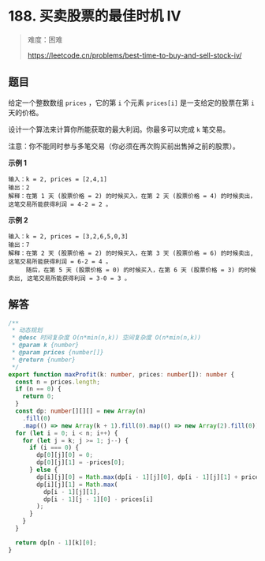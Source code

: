 # 188. 买卖股票的最佳时机 IV

> 难度：困难
>
> https://leetcode.cn/problems/best-time-to-buy-and-sell-stock-iv/

## 题目

给定一个整数数组 `prices` ，它的第 `i` 个元素 `prices[i]` 是一支给定的股票在第 `i` 天的价格。

设计一个算法来计算你所能获取的最大利润。你最多可以完成 `k` 笔交易。

注意：你不能同时参与多笔交易（你必须在再次购买前出售掉之前的股票）。

**示例 1**

```
输入：k = 2, prices = [2,4,1]
输出：2
解释：在第 1 天 (股票价格 = 2) 的时候买入，在第 2 天 (股票价格 = 4) 的时候卖出，这笔交易所能获得利润 = 4-2 = 2 。
```

**示例 2**

```
输入：k = 2, prices = [3,2,6,5,0,3]
输出：7
解释：在第 2 天 (股票价格 = 2) 的时候买入，在第 3 天 (股票价格 = 6) 的时候卖出, 这笔交易所能获得利润 = 6-2 = 4 。
     随后，在第 5 天 (股票价格 = 0) 的时候买入，在第 6 天 (股票价格 = 3) 的时候卖出, 这笔交易所能获得利润 = 3-0 = 3 。
```

## 解答

```typescript
/**
 * 动态规划
 * @desc 时间复杂度 O(n*min(n,k)) 空间复杂度 O(n*min(n,k))
 * @param k {number}
 * @param prices {number[]}
 * @return {number}
 */
export function maxProfit(k: number, prices: number[]): number {
  const n = prices.length;
  if (n == 0) {
    return 0;
  }
  const dp: number[][][] = new Array(n)
    .fill(0)
    .map(() => new Array(k + 1).fill(0).map(() => new Array(2).fill(0)));
  for (let i = 0; i < n; i++) {
    for (let j = k; j >= 1; j--) {
      if (i === 0) {
        dp[0][j][0] = 0;
        dp[0][j][1] = -prices[0];
      } else {
        dp[i][j][0] = Math.max(dp[i - 1][j][0], dp[i - 1][j][1] + prices[i]);
        dp[i][j][1] = Math.max(
          dp[i - 1][j][1],
          dp[i - 1][j - 1][0] - prices[i]
        );
      }
    }
  }

  return dp[n - 1][k][0];
}
```
